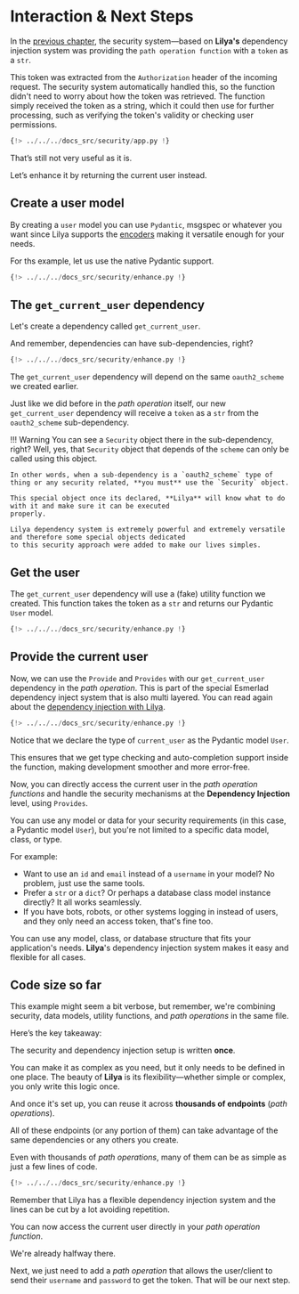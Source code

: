 # Interaction & Next Steps

In the [previous chapter](./introduction.md), the security system—based on **Lilya's** dependency injection system was providing the `path operation function` with a `token` as a `str`.

This token was extracted from the `Authorization` header of the incoming request. The security system automatically handled this, so the function didn't need to worry about how the token was retrieved. The function simply received the token as a string, which it could then use for further processing, such as verifying the token's validity or checking user permissions.

```python
{!> ../../../docs_src/security/app.py !}
```

That’s still not very useful as it is.

Let’s enhance it by returning the current user instead.

## Create a user model

By creating a `user` model you can use `Pydantic`, msgspec or whatever you want since Lilya supports the [encoders](../../encoders.md)
making it versatile enough for your needs.

For ths example, let us use the native Pydantic support.

```python
{!> ../../../docs_src/security/enhance.py !}
```

## The `get_current_user` dependency

Let's create a dependency called `get_current_user`.

And remember, dependencies can have sub-dependencies, right?

```python
{!> ../../../docs_src/security/enhance.py !}
```

The `get_current_user` dependency will depend on the same `oauth2_scheme` we created earlier.

Just like we did before in the *path operation* itself, our new `get_current_user` dependency will receive a `token` as a `str` from the `oauth2_scheme` sub-dependency.

!!! Warning
    You can see a `Security` object there in the sub-dependency, right? Well, yes, that `Security` object that depends
    of the `scheme` can only be called using this object.

    In other words, when a sub-dependency is a `oauth2_scheme` type of thing or any security related, **you must** use the `Security` object.

    This special object once its declared, **Lilya** will know what to do with it and make sure it can be executed
    properly.

    Lilya dependency system is extremely powerful and extremely versatile and therefore some special objects dedicated
    to this security approach were added to make our lives simples.

## Get the user

The `get_current_user` dependency will use a (fake) utility function we created. This function takes the token as a `str` and returns our Pydantic `User` model.

```python
{!> ../../../docs_src/security/enhance.py !}
```

## Provide the current user

Now, we can use the `Provide` and `Provides` with our `get_current_user` dependency in the *path operation*. This is part
of the special Esmerlad dependency inject system that is also multi layered. You can read again about the
[dependency injection with Lilya](../../dependencies.md).

```python
{!> ../../../docs_src/security/enhance.py !}
```

Notice that we declare the type of `current_user` as the Pydantic model `User`.

This ensures that we get type checking and auto-completion support inside the function, making development smoother and more error-free.

Now, you can directly access the current user in the *path operation functions* and handle the security mechanisms at the **Dependency Injection** level, using `Provides`.

You can use any model or data for your security requirements (in this case, a Pydantic model `User`), but you're not limited to a specific data model, class, or type.

For example:

- Want to use an `id` and `email` instead of a `username` in your model? No problem, just use the same tools.
- Prefer a `str` or a `dict`? Or perhaps a database class model instance directly? It all works seamlessly.
- If you have bots, robots, or other systems logging in instead of users, and they only need an access token, that's fine too.

You can use any model, class, or database structure that fits your application's needs. **Lilya**'s dependency injection system makes it easy and flexible for all cases.

## Code size so far

This example might seem a bit verbose, but remember, we're combining security, data models, utility functions, and *path operations* in the same file.

Here’s the key takeaway:

The security and dependency injection setup is written **once**.

You can make it as complex as you need, but it only needs to be defined in one place. The beauty of **Lilya** is its flexibility—whether simple or complex, you only write this logic once.

And once it's set up, you can reuse it across **thousands of endpoints** (*path operations*).

All of these endpoints (or any portion of them) can take advantage of the same dependencies or any others you create.

Even with thousands of *path operations*, many of them can be as simple as just a few lines of code.

```python
{!> ../../../docs_src/security/enhance.py !}
```

Remember that Lilya has a flexible dependency injection system and the lines can be cut by a lot avoiding repetition.

You can now access the current user directly in your *path operation function*.

We're already halfway there.

Next, we just need to add a *path operation* that allows the user/client to send their `username` and `password` to get the token. That will be our next step.
